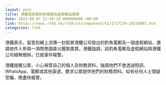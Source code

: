 ```yaml
---
layout: post
title: 港鐵就假冒釣魚電郵及虛假網站報警
date: 2023-09-07 21:59:19.000000000 +08:00
link: https://news.rthk.hk/rthk/ch/component/k2/1717230-20230907.htm
categories: rthk
---
```


港鐵表示，留意到網上流傳一封假冒港鐵公司發出的釣魚電郵及一個虛假網站，邀請收件人參與一項問卷調查以獲取獎賞。港鐵強調，該釣魚電郵及虛假網站與港鐵公司絕無關係，已就事件報警。

港鐵提醒公眾，小心保管自己的個人及財務資料，強調他們不會透過短訊、WhatsApp、電郵或其他渠道，要求公眾提供他們的財務資料。如有任何人士懷疑受騙，應盡快報警。
